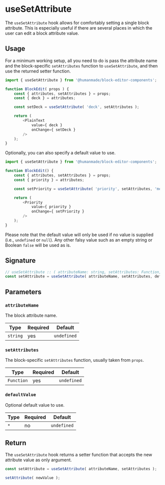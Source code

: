 # useSetAttribute

The `useSetAttribute` hook allows for comfortably setting a single block attribute.
This is especially useful if there are several places in which the user can edit a block attribute value.

## Usage

For a minimum working setup, all you need to do is pass the attribute name and the block-specific `setAttributes` function to `useSetAttribute`, and then use the returned setter function.

```js
import { useSetAttribute } from '@humanmade/block-editor-components';

function BlockEdit( props ) {
	const { attributes, setAttributes } = props;
	const { deck } = attributes;

	const setDeck = useSetAttribute( 'deck', setAttributes );

	return (
		<PlainText
			value={ deck }
			onChange={ setDeck }
		/>
	);
}
```

Optionally, you can also specify a default value to use.

```js
import { useSetAttribute } from '@humanmade/block-editor-components';

function BlockEdit() {
	const { attributes, setAttributes } = props;
	const { priority } = attributes;

	const setPriority = useSetAttribute( 'priority', setAttributes, 'medium' );

	return (
		<Priority
			value={ priority }
			onChange={ setPriority }
		/>
	);
}
```

Please note that the default value will only be used if no value is supplied (i.e., `undefined` or `null`).
Any other falsy value such as an empty string or Boolean `false` will be used as is.

## Signature

```js
// useSetAttribute :: ( attributeName: string, setAttributes: Function, defaultValue?: any ) => Function
const setAttribute = useSetAttribute( attributeName, setAttributes, defaultValue );
```

## Parameters

### `attributeName`

The block attribute name.

| Type                                 | Required                             | Default                              |
|--------------------------------------|--------------------------------------|--------------------------------------|
| `string`                             | yes                                  | `undefined`                          |

### `setAttributes`

The block-specific `setAttributes` function, usually taken from `props`.

| Type                                 | Required                             | Default                              |
|--------------------------------------|--------------------------------------|--------------------------------------|
| `Function`                           | yes                                  | `undefined`                          |

### `defaultValue`

Optional default value to use.

| Type                                 | Required                             | Default                              |
|--------------------------------------|--------------------------------------|--------------------------------------|
| `*`                                  | no                                   | `undefined`                          |

## Return

The `useSetAttribute` hook returns a setter function that accepts the new attribute value as only argument.

```js
const setAttribute = useSetAttribute( attributeName, setAttributes );

setAttribute( newValue );
```
